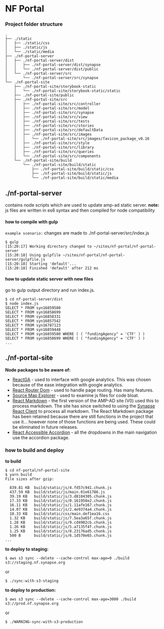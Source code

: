 # NF Portal  

### Project folder structure 
```
.
├── ./static
│   ├── ./static/css
│   ├── ./static/js
│   └── ./static/media
├── ./nf-portal-server
│   ├── ./nf-portal-server/dist
│   │   ├── ./nf-portal-server/dist/synapse
│   │   └── ./nf-portal-server/dist/public
│   └── ./nf-portal-server/src
│       └── ./nf-portal-server/src/synapse
└── ./nf-portal-site
    ├── ./nf-portal-site/storybook-static
    │   └── ./nf-portal-site/storybook-static/static
    ├── ./nf-portal-site/public
    ├── ./nf-portal-site/src
    │   ├── ./nf-portal-site/src/controller
    │   ├── ./nf-portal-site/src/model
    │   ├── ./nf-portal-site/src/synapse
    │   ├── ./nf-portal-site/src/view
    │   ├── ./nf-portal-site/src/tests
    │   ├── ./nf-portal-site/src/stories
    │   ├── ./nf-portal-site/src/defaultData
    │   ├── ./nf-portal-site/src/images
    │   │   └── ./nf-portal-site/src/images/favicon_package_v0.16
    │   ├── ./nf-portal-site/src/style
    │   ├── ./nf-portal-site/src/library
    │   ├── ./nf-portal-site/src/queries
    │   └── ./nf-portal-site/src/components
    └── ./nf-portal-site/build
        └── ./nf-portal-site/build/static
            ├── ./nf-portal-site/build/static/css
            ├── ./nf-portal-site/build/static/js
            └── ./nf-portal-site/build/static/media 
```

## ./nf-portal-server 
contains node scripts which are used to update amp-ad static server. **note:** js files are written in es6 syntax and then compiled for node compatibility

#### how to compile with gulp
`example scenario:` changes are made to ./nf-portal-server/src/index.js

```  
$ gulp 
[15:20:17] Working directory changed to ~/sites/nf-portal/nf-portal-server
[15:20:18] Using gulpfile ~/sites/nf-portal/nf-portal-server/gulpfile.js
[15:20:18] Starting 'default'...
[15:20:18] Finished 'default' after 212 ms
```

#### how to update static server with new files  
go to gulp output directory and run index.js. 

``` 
$ cd nf-portal-server/dist
$ node index.js
SELECT * FROM syn16859580
SELECT * FROM syn16858699
SELECT * FROM syn16858331
SELECT * FROM syn16857542
SELECT * FROM syn16787123
SELECT * FROM syn16859448
SELECT * FROM syn16859580 WHERE ( ( "fundingAgency" = 'CTF' ) )
SELECT * FROM syn16858699 WHERE ( ( "fundingAgency" = 'CTF' ) )
...
```

## ./nf-portal-site
**Node packages to be aware of:** 

- [ReactGA](https://github.com/react-ga/react-ga) - used to interface with google analytics. This was chosen because of the ease integration with google analytics. 
- [React Router Dom](https://reacttraining.com/react-router/web/guides/quick-start) - used to handle page routing. Has many features.
- [Source Map Explorer](https://www.npmjs.com/package/source-map-explorer) - used to examine js files for code bloat. 
- [React Markdown](https://github.com/rexxars/react-markdown) - the first version of the AMP-AD site (V0) used this to process markdown. The site has since switched to using the [Synapse React Client](https://www.npmjs.com/package/synapse-react-client) to process all markdown. The React Markdown package has been retained because there are still functions in the project that use it... however none of those functions are being used. These could be eliminated in future releases.  
- [React Accessible Accordion](https://github.com/springload/react-accessible-accordion) - all the dropdowns in the main navigation use the accordion package.  
 

### how to build and deploy

**to build** 

```
$ cd nf-portal/nf-portal-site 
$ yarn build
File sizes after gzip:

  839.81 KB  build/static/js/4.fd57c941.chunk.js
  437.59 KB  build/static/js/main.01e61786.js
  39.19 KB   build/static/js/3.d8104305.chunk.js
  17.33 KB   build/static/js/0.161958e2.chunk.js
  16.11 KB   build/static/js/1.11afe167.chunk.js
  14.07 KB   build/static/js/2.4e9374a4.chunk.js
  10.33 KB   build/static/css/main.def1ea16.css
  1.32 KB    build/static/js/7.5ea3a65f.chunk.js
  1.28 KB    build/static/js/9.cd4902cb.chunk.js
  1.26 KB    build/static/js/5.a7135f4f.chunk.js
  1.25 KB    build/static/js/8.23176ad5.chunk.js
  500 B      build/static/js/6.1d570e65.chunk.js   
...
```
**to deploy to staging:**  

``` 
$ aws s3 sync --delete --cache-control max-age=0 ./build s3://staging.nf.synapse.org
```

or

```
$ ./sync-with-s3-staging
```



**to deploy to production:**  

```
$ aws s3 sync --delete --cache-control max-age=3000 ./build s3://prod.nf.synapse.org
```
or

``` 
$ ./WARNING-sync-with-s3-production
```

















